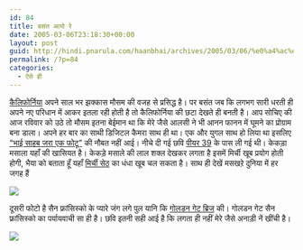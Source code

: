 ```yaml
---
id: 84
title: बसंत आयो रे
date: 2005-03-06T23:18:30+00:00
layout: post
guid: http://hindi.pnarula.com/haanbhai/archives/2005/03/06/%e0%a4%ac%e0%a4%b8%e0%a4%82%e0%a4%a4-%e0%a4%86%e0%a4%af%e0%a5%8b-%e0%a4%b0%e0%a5%87/
permalink: /?p=84
categories:
  - ऐसे ही
---
```

[कैलिफोर्निया](http://www.ca.gov/) अपने साल भर झक्कास मौसम की वजह से प्रसिद्ध है। पर बसंत जब कि लगभग सारी धरती ही अपने नए परिधान में आकर इतला रही होती है तो कैलिफोर्निया की छटा देखते ही बनती है। आप सोचिए की आज रविवार को उठे तो मौसम इतना बेईमान था कि मेरे जैसे आलसी ने भी आनन फानन में घूमने का प्रोग्राम बना डाला। अपने हर बार का साथी डिजिटल कैमरा साथ ही था। एक और युगल साथ हो लिया था इसलिए [&#8220;भाई साहब जरा एक फोटू&#8221;](http://hindi.pnarula.com/haanbhai/archives/2004/04/04/%e0%a4%8f%e0%a4%95-%e0%a4%ab%e0%a5%8b%e0%a4%9f%e0%a5%82-%e0%a4%96%e0%a5%80%e0%a4%82%e0%a4%9a-%e0%a4%a6%e0%a5%87%e0%a4%82%e0%a4%97%e0%a5%87/) की नौबत नहीं आई। नीचे दी गई छवि [पीयर 39](http://www.pier39.com/info/info.cfm/category/overview) के पास ली गई थी। केकड़ा मसाला यहाँ की खासियत है। केकड़े मसाले की लाल शक्ल देखकर लगता है इसमें मिर्ची खूब प्रयोग होती होगी, भैया को बताता हूँ यहाँ [मिर्ची सेठ](http://hindi.pnarula.com/haanbhai/archives/2005/01/08/%e0%a4%ae%e0%a4%bf%e0%a4%b0%e0%a5%8d%e0%a4%9a%e0%a5%80-%e0%a4%b8%e0%a5%87%e0%a4%a0/) का धंधा खूब चल सकता है। साथ ही देखें मसखऱे दुनिया में हर जगह हैं

![](http://pnarula.com/images/haanbhai/golden-gate1.jpg)

दूसरी फोटो है सैन फ्रांसिस्को के प्यारे जंग लगे पुल यानि कि [गोलडन गेट ब्रिज](http://www.goldengatebridge.org/) की। गोलडन गेट सैन फ्रांसिस्को का पर्यायवाची सा ही है। छवि इतनी सही आई है कि लगता ही नहीं मेरे जैसे अनाड़ी नें खींची है।

![](http://pnarula.com/images/haanbhai/golden-gate2.jpg)
